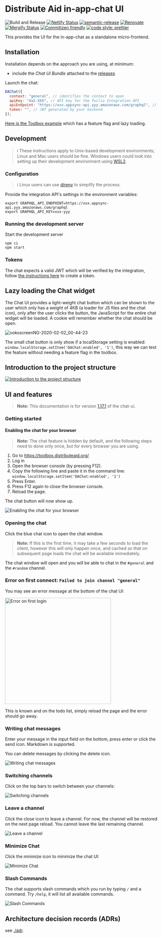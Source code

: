 # Distribute Aid in-app-chat UI

![Build and Release](https://github.com/distributeaid/chat-ui/workflows/Build%20and%20Release/badge.svg?branch=saga)
[![Netlify Status](https://api.netlify.com/api/v1/badges/f975a499-ea4f-4291-9a98-3f2e188225dc/deploy-status)](https://app.netlify.com/sites/distributeaid-chat-ui/deploys)
[![semantic-release](https://img.shields.io/badge/%20%20%F0%9F%93%A6%F0%9F%9A%80-semantic--release-e10079.svg)](https://github.com/semantic-release/semantic-release)
[![Renovate](https://img.shields.io/badge/renovate-enabled-brightgreen.svg)](https://renovatebot.com)
[![Mergify Status](https://img.shields.io/endpoint.svg?url=https://dashboard.mergify.io/badges/distributeaid/chat-ui&style=flat)](https://mergify.io)
[![Commitizen friendly](https://img.shields.io/badge/commitizen-friendly-brightgreen.svg)](http://commitizen.github.io/cz-cli/)
[![code style: prettier](https://img.shields.io/badge/code_style-prettier-ff69b4.svg?style=flat-square)](https://github.com/prettier/prettier)

This provides the UI for the in-app-chat as a standalone micro-frontend.

## Installation

Installation depends on the approach you are using, at minimum:

- include the _Chat UI Bundle_ attached to the
  [releases](https://github.com/distributeaid/chat-ui/releases)

Launch the chat:

```javascript
DAChat({
  context: "general", // identifies the context to open
  apiKey: "da2-XXX", // API key for the Twilio Integration API
  apiEndpoint: "https://xxx.appsync-api.yyy.amazonaws.com/graphql", // AppSync endpoint of the Twilio Integration API
  token: "", // JWT generated by your backend
});
```

[Here is the Toolbox example](https://gitlab.com/distribute-aid/toolbox/-/blob/master/assets/js/chat.js)
which has a feature flag and lazy loading.

## Development

> ℹ️ These instructions apply to Unix-based development environments; Linux and
> Mac users should be fine. Windows users could look into setting up their
> development environment using
> [WSL2](https://docs.microsoft.com/en-us/windows/wsl/wsl2-index).

### Configuration

> ℹ️ Linux users can use [direnv](https://direnv.net/) to simplify the process.

Provide the integration API's settings in the environment variables:

    export GRAPHQL_API_ENDPOINT=https://xxx.appsync-api.yyy.amazonaws.com/graphql
    export GRAPHQL_API_KEY=xxx-yyy

### Running the development server

Start the development server

    npm ci
    npm start

### Tokens

The chat expects a valid JWT which will be verified by the integration, follow
[the instructions here](https://github.com/distributeaid/twilio-integration#generating-keypairs)
to create a token.

## Lazy loading the Chat widget

The Chat UI provides a light-weight chat button which can be shown to the user
which only has a weight of 4KB (a loader for JS files and the chat icon), only
after the user clicks the button, the JavaScript for the entire chat widget will
be loaded. A cookie will remember whether the chat should be open.

![vokoscreenNG-2020-02-02_00-44-23](./docs/vokoscreenNG-2020-02-02_00-44-23.webm.gif)

The small chat button is only show if a localStorage setting is enabled:
`window.localStorage.setItem('DAChat:enabled', '1')`, this way we can test the
feature without needing a feature flag in the toolbox.

## Introduction to the project structure

[![Introduction to the project structure](./docs/video.png)](https://www.youtube.com/watch?v=Fy0esVulYVM)

## UI and features

> **Note:** This documentation is for version
> [1.17.1](https://github.com/distributeaid/chat-ui/releases/tag/v1.17.1) of the
> chat-ui.

### Getting started

#### Enabling the chat for your browser

> **Note:** The chat feature is hidden by default, and the following steps need
> to done only once, but for every browser you are using.

1. Go to <https://toolbox.distributeaid.org/>
1. Log in
1. Open the browser console (by pressing F12).
1. Copy the following line and paste it in the command line:
   `window.localStorage.setItem('DAChat:enabled', '1')`
1. Press Enter.
1. Press F12 again to close the browser console.
1. Reload the page.

The chat button will now show up.

![Enabling the chat for your browser](./docs/vokoscreenNG-2020-02-09_16-58-32.webm.gif)

### Opening the chat

Click the blue chat icon to open the chat window.

> **Note:** If this is the first time, it may take a few seconds to load the
> client, however this will only happen once, and cached so that on subsequent
> page loads the chat will be available immediately.

The chat window will open and you will be able to chat in the `#general` and the
`#random` channel.

### Error on first connect: `Failed to join channel "general"`

You may see an error message at the bottom of the chat UI:

<img src="./docs/Image_URL.png" width=350 alt="Error on first login" />

This is known and on the todo list, simply reload the page and the error should
go away.

### Writing chat messages

Enter your message in the input field on the bottom, press enter or click the
send icon. Markdown is supported.

You can delete messages by clicking the delete icon.

![Writing chat messages](./docs/vokoscreenNG-2020-02-09_17-17-37.webm.gif)

### Switching channels

Click on the top bars to switch between your channels:

![Switching channels](./docs/vokoscreenNG-2020-02-09_17-07-38.webm.gif)

### Leave a channel

Click the close icon to leave a channel. For now, the channel will be restored
on the next page reload. You cannot leave the last remaining channel.

![Leave a channel](./docs/vokoscreenNG-2020-02-09_17-10-17.webm.gif)

### Minimize Chat

Click the minimize icon to minimize the chat UI:

![Minimize Chat](./docs/vokoscreenNG-2020-02-09_17-11-09.webm.gif)

### Slash Commands

The chat supports slash commands which you run by typing `/` and a command. Try
`/help`, it will list all available commands.

![Slash Commands](./docs/vokoscreenNG-2020-02-09_17-15-19.webm.gif)

## Architecture decision records (ADRs)

see [./adr](./adr).
